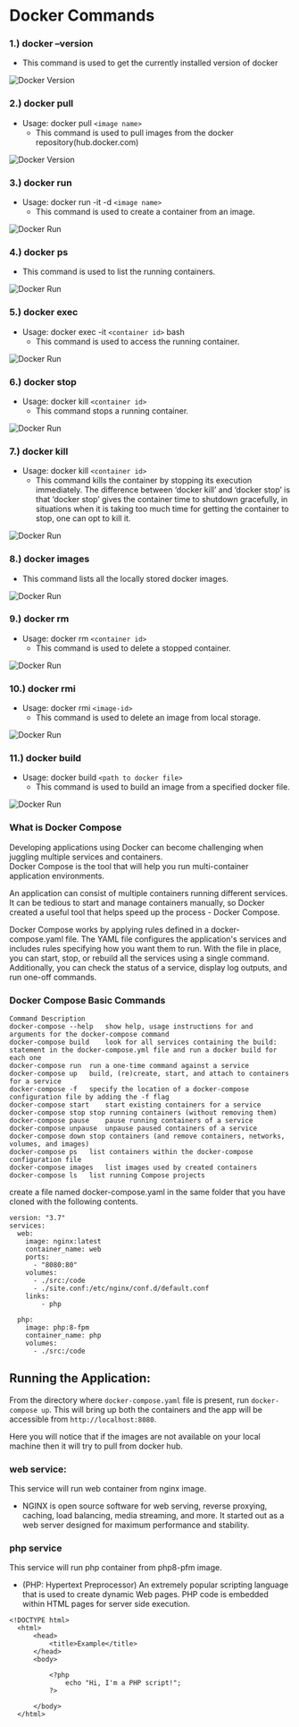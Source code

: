 # Docker Commands

### 1.) docker –version
  - This command is used to get the currently installed version of docker

  ![Docker Version](img/docker_version.png)

### 2.) docker pull
  - Usage: docker pull `<image name>`
    - This command is used to pull images from the docker repository(hub.docker.com)

  ![Docker Version](img/docker_version.png)

### 3.) docker run
  - Usage: docker run -it -d `<image name>`
    - This command is used to create a container from an image.

  ![Docker Run](img/docker_run.png)

### 4.) docker ps
  - This command is used to list the running containers.

  ![Docker Run](img/docker_ps.png)

### 5.) docker exec
  - Usage: docker exec -it `<container id>` bash
    - This command is used to access the running container.

  ![Docker Run](img/docker_exec.png)

### 6.) docker stop
  - Usage: docker kill `<container id>`
    - This command stops a running container.

  ![Docker Run](img/docker_stop.png)

### 7.) docker kill
  - Usage: docker kill `<container id>`
    - This command kills the container by stopping its execution immediately. The difference between ‘docker kill’ and ‘docker stop’ is that ‘docker stop’ gives the container time to shutdown gracefully, in situations when it is taking too much time for getting the container to stop, one can opt to kill it.

  ![Docker Run](img/docker_kill.png)

### 8.) docker images
  - This command lists all the locally stored docker images.

  ![Docker Run](img/docker_images.png)

### 9.) docker rm
  - Usage: docker rm `<container id>`
    - This command is used to delete a stopped container.

  ![Docker Run](img/docker_rm.png)

### 10.) docker rmi
  - Usage: docker rmi `<image-id>`
    - This command is used to delete an image from local storage.

  ![Docker Run](img/docker_rm_image.png)

### 11.) docker build
  - Usage: docker build `<path to docker file>`
    - This command is used to build an image from a specified docker file.

  ![Docker Run](img/docker_build.png)

### What is Docker Compose

Developing applications using Docker can become challenging when juggling multiple services and containers.<br>
Docker Compose is the tool that will help you run multi-container application environments.<br>

An application can consist of multiple containers running different services. It can be tedious to start and manage containers manually, so Docker created a useful tool that helps speed up the process - Docker Compose.<br>

Docker Compose works by applying rules defined in a docker-compose.yaml file. The YAML file configures the application's services and includes rules specifying how you want them to run. With the file in place, you can start, stop, or rebuild all the services using a single command. Additionally, you can check the status of a service, display log outputs, and run one-off commands.
### Docker Compose Basic Commands

```commandline
Command	Description
docker-compose --help	show help, usage instructions for and arguments for the docker-compose command
docker-compose build	look for all services containing the build: statement in the docker-compose.yml file and run a docker build for each one
docker-compose run	run a one-time command against a service
docker-compose up	build, (re)create, start, and attach to containers for a service
docker-compose -f 	specify the location of a docker-compose configuration file by adding the -f flag
docker-compose start	start existing containers for a service
docker-compose stop	stop running containers (without removing them)
docker-compose pause	pause running containers of a service
docker-compose unpause	unpause paused containers of a service
docker-compose down	stop containers (and remove containers, networks, volumes, and images)
docker-compose ps	list containers within the docker-compose configuration file
docker-compose images	list images used by created containers
docker-compose ls	list running Compose projects
```
create a file named docker-compose.yaml in the same folder that you have cloned with the following contents.
```
version: "3.7"
services:
  web:
    image: nginx:latest
    container_name: web
    ports:
      - "8080:80"
    volumes:
      - ./src:/code
      - ./site.conf:/etc/nginx/conf.d/default.conf
    links:
        - php

  php:
    image: php:8-fpm
    container_name: php
    volumes:
      - ./src:/code

```


## Running the Application:

From the directory where `docker-compose.yaml` file is present, run `docker-compose up`. This will bring up both the containers and the app will be accessible from `http://localhost:8080`.

Here you will notice that if the images are not available on your local machine then it will try to pull from docker hub.

### web service:

This service will run web container from nginx image. 
  - NGINX is open source software for web serving, reverse proxying, caching, load balancing, media streaming, and more. It started out as a web server designed for maximum performance and stability.

### php service

This service will run php container from php8-pfm image.
  - (PHP: Hypertext Preprocessor) An extremely popular scripting language that is used to create dynamic Web pages. PHP code is embedded within HTML pages for server side execution.
  ```
  <!DOCTYPE html>
    <html>
        <head>
            <title>Example</title>
        </head>
        <body>

            <?php
                echo "Hi, I'm a PHP script!";
            ?>

        </body>
    </html>
  ```
